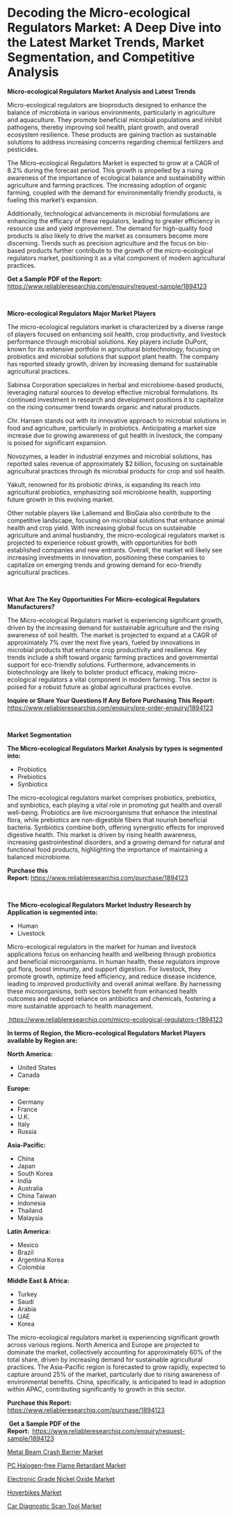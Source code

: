 <p><h1>Decoding the Micro-ecological Regulators Market: A Deep Dive into the Latest Market Trends, Market Segmentation, and Competitive Analysis</h1></p><p><strong>Micro-ecological Regulators Market Analysis and Latest Trends</strong></p>
<p><p>Micro-ecological regulators are bioproducts designed to enhance the balance of microbiota in various environments, particularly in agriculture and aquaculture. They promote beneficial microbial populations and inhibit pathogens, thereby improving soil health, plant growth, and overall ecosystem resilience. These products are gaining traction as sustainable solutions to address increasing concerns regarding chemical fertilizers and pesticides.</p><p>The Micro-ecological Regulators Market is expected to grow at a CAGR of 8.2% during the forecast period. This growth is propelled by a rising awareness of the importance of ecological balance and sustainability within agriculture and farming practices. The increasing adoption of organic farming, coupled with the demand for environmentally friendly products, is fueling this market’s expansion. </p><p>Additionally, technological advancements in microbial formulations are enhancing the efficacy of these regulators, leading to greater efficiency in resource use and yield improvement. The demand for high-quality food products is also likely to drive the market as consumers become more discerning. Trends such as precision agriculture and the focus on bio-based products further contribute to the growth of the micro-ecological regulators market, positioning it as a vital component of modern agricultural practices.</p></p>
<p><strong>Get a Sample PDF of the Report:&nbsp;</strong> <a href="https://www.reliableresearchiq.com/enquiry/request-sample/1894123?utm_campaign=1159&utm_medium=2&utm_source=Github&utm_content=ia&utm_term=04022025&utm_id=micro-ecological-regulators">https://www.reliableresearchiq.com/enquiry/request-sample/1894123</a></p>
<p>&nbsp;</p>
<p><strong>Micro-ecological Regulators Major Market Players</strong></p>
<p><p>The micro-ecological regulators market is characterized by a diverse range of players focused on enhancing soil health, crop productivity, and livestock performance through microbial solutions. Key players include DuPont, known for its extensive portfolio in agricultural biotechnology, focusing on probiotics and microbial solutions that support plant health. The company has reported steady growth, driven by increasing demand for sustainable agricultural practices.</p><p>Sabinsa Corporation specializes in herbal and microbiome-based products, leveraging natural sources to develop effective microbial formulations. Its continued investment in research and development positions it to capitalize on the rising consumer trend towards organic and natural products.</p><p>Chr. Hansen stands out with its innovative approach to microbial solutions in food and agriculture, particularly in probiotics. Anticipating a market size increase due to growing awareness of gut health in livestock, the company is poised for significant expansion.</p><p>Novozymes, a leader in industrial enzymes and microbial solutions, has reported sales revenue of approximately $2 billion, focusing on sustainable agricultural practices through its microbial products for crop and soil health.</p><p>Yakult, renowned for its probiotic drinks, is expanding its reach into agricultural probiotics, emphasizing soil microbiome health, supporting future growth in this evolving market.</p><p>Other notable players like Lallemand and BioGaia also contribute to the competitive landscape, focusing on microbial solutions that enhance animal health and crop yield. With increasing global focus on sustainable agriculture and animal husbandry, the micro-ecological regulators market is projected to experience robust growth, with opportunities for both established companies and new entrants. Overall, the market will likely see increasing investments in innovation, positioning these companies to capitalize on emerging trends and growing demand for eco-friendly agricultural practices.</p></p>
<p>&nbsp;</p>
<p><strong>What Are The Key Opportunities For Micro-ecological Regulators Manufacturers?</strong></p>
<p><p>The Micro-ecological Regulators market is experiencing significant growth, driven by the increasing demand for sustainable agriculture and the rising awareness of soil health. The market is projected to expand at a CAGR of approximately 7% over the next five years, fueled by innovations in microbial products that enhance crop productivity and resilience. Key trends include a shift toward organic farming practices and governmental support for eco-friendly solutions. Furthermore, advancements in biotechnology are likely to bolster product efficacy, making micro-ecological regulators a vital component in modern farming. This sector is poised for a robust future as global agricultural practices evolve.</p></p>
<p><strong>Inquire or Share Your Questions If Any Before Purchasing This Report:</strong> <a href="https://www.reliableresearchiq.com/enquiry/pre-order-enquiry/1894123?utm_campaign=1159&utm_medium=2&utm_source=Github&utm_content=ia&utm_term=04022025&utm_id=micro-ecological-regulators">https://www.reliableresearchiq.com/enquiry/pre-order-enquiry/1894123</a></p>
<p>&nbsp;</p>
<p><strong>Market Segmentation</strong></p>
<p><strong>The Micro-ecological Regulators Market Analysis by types is segmented into:</strong></p>
<p><ul><li>Probiotics</li><li>Prebiotics</li><li>Synbiotics</li></ul></p>
<p><p>The micro-ecological regulators market comprises probiotics, prebiotics, and synbiotics, each playing a vital role in promoting gut health and overall well-being. Probiotics are live microorganisms that enhance the intestinal flora, while prebiotics are non-digestible fibers that nourish beneficial bacteria. Synbiotics combine both, offering synergistic effects for improved digestive health. This market is driven by rising health awareness, increasing gastrointestinal disorders, and a growing demand for natural and functional food products, highlighting the importance of maintaining a balanced microbiome.</p></p>
<p><strong>Purchase this Report:&nbsp;</strong><a href="https://www.reliableresearchiq.com/purchase/1894123?utm_campaign=1159&utm_medium=2&utm_source=Github&utm_content=ia&utm_term=04022025&utm_id=micro-ecological-regulators">https://www.reliableresearchiq.com/purchase/1894123</a></p>
<p>&nbsp;</p>
<p><strong>The Micro-ecological Regulators Market Industry Research by Application is segmented into:</strong></p>
<p><ul><li>Human</li><li>Livestock</li></ul></p>
<p><p>Micro-ecological regulators in the market for human and livestock applications focus on enhancing health and wellbeing through probiotics and beneficial microorganisms. In human health, these regulators improve gut flora, boost immunity, and support digestion. For livestock, they promote growth, optimize feed efficiency, and reduce disease incidence, leading to improved productivity and overall animal welfare. By harnessing these microorganisms, both sectors benefit from enhanced health outcomes and reduced reliance on antibiotics and chemicals, fostering a more sustainable approach to health management.</p></p>
<p><a href="https://www.reliableresearchiq.com/micro-ecological-regulators-r1894123?utm_campaign=1159&utm_medium=2&utm_source=Github&utm_content=ia&utm_term=04022025&utm_id=micro-ecological-regulators">&nbsp;https://www.reliableresearchiq.com/micro-ecological-regulators-r1894123</a></p>
<p><strong>In terms of Region, the Micro-ecological Regulators Market Players available by Region are:</strong></p>
<p>
    <p> <strong> North America: </strong>
        <ul>
            <li>United States</li>
            <li>Canada</li>
        </ul>
        </p> 
    <p> <strong> Europe: </strong>
        <ul>
            <li>Germany</li>
            <li>France</li>
            <li>U.K.</li>
            <li>Italy</li>
            <li>Russia</li>
        </ul>
        </p> 
    <p> <strong> Asia-Pacific: </strong>
        <ul>
            <li>China</li>
            <li>Japan</li>
            <li>South Korea</li>
            <li>India</li>
            <li>Australia</li>
            <li>China Taiwan</li>
            <li>Indonesia</li>
            <li>Thailand</li>
            <li>Malaysia</li>
        </ul>
        </p> 
    <p> <strong> Latin America: </strong>
        <ul>
            <li>Mexico</li>
            <li>Brazil</li>
            <li>Argentina Korea</li>
            <li>Colombia</li>
        </ul>
        </p> 
    <p> <strong> Middle East & Africa: </strong>
        <ul>
            <li>Turkey</li>
            <li>Saudi</li>
            <li>Arabia</li>
            <li>UAE</li>
            <li>Korea</li>
        </ul>
    </p>
    </p>
<p><p>The micro-ecological regulators market is experiencing significant growth across various regions. North America and Europe are projected to dominate the market, collectively accounting for approximately 60% of the total share, driven by increasing demand for sustainable agricultural practices. The Asia-Pacific region is forecasted to grow rapidly, expected to capture around 25% of the market, particularly due to rising awareness of environmental benefits. China, specifically, is anticipated to lead in adoption within APAC, contributing significantly to growth in this sector.</p></p>
<p><strong>Purchase this Report: </strong><a href="https://www.reliableresearchiq.com/purchase/1894123?utm_campaign=1159&utm_medium=2&utm_source=Github&utm_content=ia&utm_term=04022025&utm_id=micro-ecological-regulators">https://www.reliableresearchiq.com/purchase/1894123</a></p>
<p>&nbsp;<strong>Get a Sample PDF of the Report:&nbsp;&nbsp;</strong><a href="https://www.reliableresearchiq.com/enquiry/request-sample/1894123?utm_campaign=1159&utm_medium=2&utm_source=Github&utm_content=ia&utm_term=04022025&utm_id=micro-ecological-regulators">https://www.reliableresearchiq.com/enquiry/request-sample/1894123</a></p>
<p><strong></strong></p>
<p><p><a href="https://www.linkedin.com/pulse/metal-beam-crash-barrier-market-analysis-major-challenges-pggue?utm_campaign=1159&utm_medium=2&utm_source=Github&utm_content=ia&utm_term=04022025&utm_id=micro-ecological-regulators">Metal Beam Crash Barrier Market</a></p><p><a href="https://github.com/sadithsondah72/Market-Research-Report-List-1/blob/main/pc-halogen-free-flame-retardant-market.md?utm_campaign=1159&utm_medium=2&utm_source=Github&utm_content=ia&utm_term=04022025&utm_id=micro-ecological-regulators">PC Halogen-free Flame Retardant Market</a></p><p><a href="https://github.com/nemcemakoi/Market-Research-Report-List-1/blob/main/electronic-grade-nickel-oxide-market.md?utm_campaign=1159&utm_medium=2&utm_source=Github&utm_content=ia&utm_term=04022025&utm_id=micro-ecological-regulators">Electronic Grade Nickel Oxide Market</a></p><p><a href="https://www.linkedin.com/pulse/market-examination-report-hoverbikes-growth-forecast-135-hdc1e?utm_campaign=1159&utm_medium=2&utm_source=Github&utm_content=ia&utm_term=04022025&utm_id=micro-ecological-regulators">Hoverbikes Market</a></p><p><a href="https://www.linkedin.com/pulse/understanding-113-cagrforecast-car-diagnostic-scan-tool-8cuwc?utm_campaign=1159&utm_medium=2&utm_source=Github&utm_content=ia&utm_term=04022025&utm_id=micro-ecological-regulators">Car Diagnostic Scan Tool Market</a></p></p>